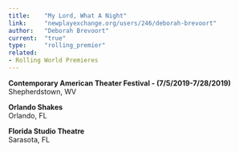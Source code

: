 ```yaml
---
title:    "My Lord, What A Night"
link:     "newplayexchange.org/users/246/deborah-brevoort"
author:   "Deborah Brevoort"
current:  "true"
type:     "rolling_premier"
related:
- Rolling World Premieres
---
```


**Contemporary American Theater Festival - (7/5/2019-7/28/2019)**\
Shepherdstown, WV

**Orlando Shakes**\
Orlando, FL

**Florida Studio Theatre**\
Sarasota, FL
